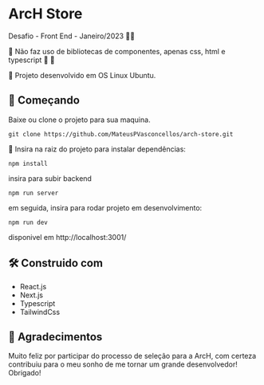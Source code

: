 <h1>ArcH Store</h1>
Desafio - Front End - Janeiro/2023 🚀🚀 </br>

🚀 Não faz uso de bibliotecas de componentes, apenas css, html e typescript 🤠 🤠

🚀 Projeto desenvolvido em OS Linux Ubuntu.

<h2>🚀  Começando</h2>

Baixe ou clone o projeto para sua maquina.

`git clone https://github.com/MateusPVasconcellos/arch-store.git`

🚀 Insira na raiz do projeto para instalar dependências:

`npm install`

insira para subir backend

`npm run server`

em seguida, insira para rodar projeto em desenvolvimento:

`npm run dev`

disponivel em http://localhost:3001/

<h2>🛠️ Construido com</h2>

- React.js
- Next.js
- Typescript
- TailwindCss

<h2>🚀  Agradecimentos</h2>

Muito feliz por participar do processo de seleção para a ArcH, com certeza contribuiu para o meu sonho de me tornar um grande desenvolvedor! Obrigado!
